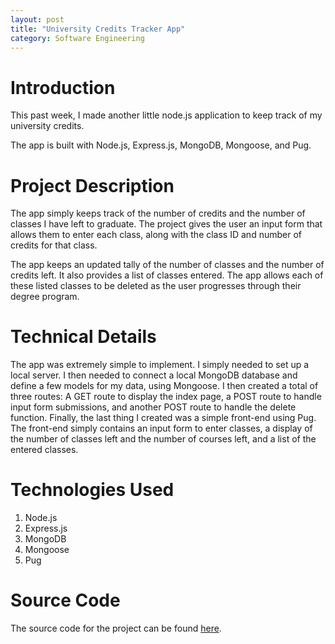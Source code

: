```yaml
---
layout: post 
title: "University Credits Tracker App"
category: Software Engineering
---
```


# Introduction

This past week, I made another little node.js application to keep track of my university credits.

The app is built with Node.js, Express.js, MongoDB, Mongoose, and Pug. 

# Project Description 

The app simply keeps track of the number of credits and the number of classes I have left to graduate. The project gives the user an input form that allows them to enter each class, along with the class ID and number of credits for that class.

The app keeps an updated tally of the number of classes and the number of credits left. It also provides a list of classes entered. The app allows each of these listed classes to be deleted as the user progresses through their degree program. 

# Technical Details 

The app was extremely simple to implement. I simply needed to set up a local server. I then needed to connect a local MongoDB database and define a few models for my data, using Mongoose. I then created a total of three routes: A GET route to display the index page, a POST route to handle input form submissions, and another POST route to handle the delete function. Finally, the last thing I created was a simple front-end using Pug. The front-end simply contains an input form to enter classes, a display of the number of classes left and the number of courses left, and a list of the entered classes.

# Technologies Used 

1. Node.js
2. Express.js
3. MongoDB
4. Mongoose 
5. Pug 

# Source Code 

The source code for the project can be found [here](https://github.com/mdemichele/credits-tracker).